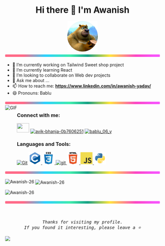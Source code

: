 <h1 align="center">Hi there 👋 I'm Awanish</h1>
<div id="header" align="center">
  <img src="./resourses/Untitled.png" width="100"/>
</div>
<a target="_blank" rel="noopener noreferrer" href="https://github.com/ArshErgon/ArshErgon/blob/main/assets/header/lineBar.png"><img src="https://github.com/ArshErgon/ArshErgon/raw/main/assets/header/lineBar.png" width="100%" height="8px" style="max-width: 100%;"></a>


- 🔭 I’m currently working on Tailwind Sweet shop project
- 🌱 I’m currently learning React
- 👯 I’m looking to collaborate on Web dev projects
- 💬 Ask me about ...
- 📫 How to reach me: **https://www.linkedin.com/in/awanish-yadav/**
- 😄 Pronouns: Bablu


<a target="_blank" rel="noopener noreferrer" href="https://github.com/ArshErgon/ArshErgon/blob/main/assets/header/lineBar.png"><img src="https://github.com/ArshErgon/ArshErgon/raw/main/assets/header/lineBar.png" width="100%" height="8px" style="max-width: 100%;"></a>
<img align="left" alt="GIF" src="https://user-images.githubusercontent.com/74407205/232208553-2dd4181e-2d88-46a4-ac0b-15bda6d52f34.png" height="200px"/>


<h3 align="left">Connect with me:</h3>

<p align="left">
<a href="https://www.github.com/Awanish-26" target="_blank" rel="noreferrer"><img src="https://raw.githubusercontent.com/danielcranney/readme-generator/main/public/icons/socials/github.svg" height="30" width="40" /></a>
<a href="https://www.linkedin.com/in/awanish-yadav/" target="blank"><img align="center" src="https://raw.githubusercontent.com/rahuldkjain/github-profile-readme-generator/master/src/images/icons/Social/linked-in-alt.svg" alt="avik-bhanja-0b7606251" height="30" width="40" /></a>
<a href="https://instagram.com/bablu_06_y" target="blank"><img align="center" src="https://raw.githubusercontent.com/rahuldkjain/github-profile-readme-generator/master/src/images/icons/Social/instagram.svg" alt="bablu_06_y" height="30" width="40" /></a>
</p>


<h3 align="left">Languages and Tools:</h3>

<p align="left"> 
<a href="https://git-scm.com/" target="_blank" rel="noreferrer"><img src="https://raw.githubusercontent.com/danielcranney/readme-generator/main/public/icons/skills/git-colored.svg" width="36" height="36" alt="Git" /></a>
<a href="https://www.cprogramming.com/" target="_blank" rel="noreferrer"><img src="https://raw.githubusercontent.com/devicons/devicon/master/icons/c/c-original.svg" alt="c" width="40" height="40"/> </a> 
<a href="https://www.w3schools.com/css/" target="_blank" rel="noreferrer"><img src="https://raw.githubusercontent.com/devicons/devicon/master/icons/css3/css3-original-wordmark.svg" alt="css3" width="40" height="40"/> </a> 
<a href="https://git-scm.com/" target="_blank" rel="noreferrer"><img src="https://www.vectorlogo.zone/logos/git-scm/git-scm-icon.svg" alt="git" width="40" height="40"/> </a> 
<a href="https://www.w3.org/html/" target="_blank" rel="noreferrer"><img src="https://raw.githubusercontent.com/devicons/devicon/master/icons/html5/html5-original-wordmark.svg" alt="html5" width="40" height="40"/> </a> 
<a href="https://developer.mozilla.org/en-US/docs/Web/JavaScript" target="_blank" rel="noreferrer"><img src="https://raw.githubusercontent.com/devicons/devicon/master/icons/javascript/javascript-original.svg" alt="javascript" width="40" height="40"/> </a>
<a href="https://www.python.org" target="_blank" rel="noreferrer"><img src="https://raw.githubusercontent.com/devicons/devicon/master/icons/python/python-original.svg" alt="python" width="40" height="40"/> </a>
</p>


<a target="_blank" rel="noopener noreferrer" href="https://github.com/ArshErgon/ArshErgon/blob/main/assets/header/lineBar.png"><img src="https://github.com/ArshErgon/ArshErgon/raw/main/assets/header/lineBar.png" width="100%" height="8px" style="max-width: 100%;"></a>



<p>
  <img align="left" src="https://github-readme-stats.vercel.app/api/top-langs?username=Awanish-26&show_icons=true&locale=en&layout=compact" alt="Awanish-26" />
</p>

<p>&nbsp;<img align="center" src="https://github-readme-stats.vercel.app/api?username=Awanish-26&show_icons=true&locale=en" alt="Awanish-26" /></p>

<p><img align="center" src="https://github-readme-streak-stats.herokuapp.com/?user=Awanish-26&" alt="Awanish-26" /></p>
<a target="_blank" rel="noopener noreferrer" href="https://github.com/ArshErgon/ArshErgon/blob/main/assets/header/lineBar.png"><img src="https://github.com/ArshErgon/ArshErgon/raw/main/assets/header/lineBar.png" width="100%" height="8px" style="max-width: 100%;"></a>
<p align="center" dir="auto"><br><br>
  <samp>
    <i>Thanks for visiting my profile.<br>If you found it interesting, please leave a <g-emoji class="g-emoji" alias="star" fallback-src="https://github.githubassets.com/images/icons/emoji/unicode/2b50.png">⭐️</g-emoji></i> 
  </samp>
</p>
<img src="https://camo.githubusercontent.com/e8d2d21a6901e331c6cbccc13b3b45e57d4ab47dd74b0d081451417a76a9098e/68747470733a2f2f63617073756c652d72656e6465722e76657263656c2e6170702f6170693f747970653d776176696e6726636f6c6f723d6772616469656e74266865696768743d3135302677696474683d313030252673656374696f6e3d666f6f74657226746578743d48617665253230612532304e696365253230446179" data-canonical-src="https://capsule-render.vercel.app/api?type=waving&amp;color=gradient&amp;height=150&amp;width=100%&amp;section=footer&amp;text=Have%20a%20Nice%20Day" style="max-width: 100%;">
